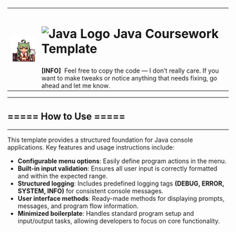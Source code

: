 <table>
  <tr>
    <td rowspan="2"><img src="azur-lane-akashi.gif" width="180"></img></td>
    <td colspan="5">
      <h1> 
        <img src="https://raw.githubusercontent.com/jmnote/z-icons/master/svg/java.svg" alt="Java Logo" width="50" height="50"> 
        Java Coursework Template  
      </h1> 
    </td>
  </tr>
  <tr>
    <td colspan="5">
      <b>[INFO]</b>
      &nbspFeel free to copy the code — I don’t really care. If you want to make tweaks or notice anything that needs fixing, go ahead and let me know.
    </td>
  </tr>
</table>

- - -

##  ===== How to Use =====

- - -

This template provides a structured foundation for Java console applications. Key features and usage instructions include:

- **Configurable menu options**: Easily define program actions in the menu.
- **Built-in input validation**: Ensures all user input is correctly formatted and within the expected range.
- **Structured logging**: Includes predefined logging tags **(DEBUG, ERROR, SYSTEM, INFO)** for consistent console messages.
- **User interface methods**: Ready-made methods for displaying prompts, messages, and program flow information.
- **Minimized boilerplate**: Handles standard program setup and input/output tasks, allowing developers to focus on core functionality.
